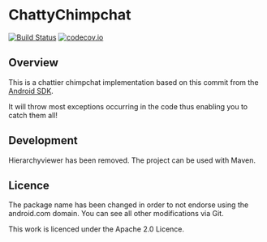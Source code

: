 # ChattyChimpchat

[![Build Status](https://travis-ci.org/clemensbartz/chattychimpchat.svg?branch=master)](https://travis-ci.org/clemensbartz/chattychimpchat?branch=master) [![codecov.io](https://codecov.io/github/clemensbartz/chattychimpchat/coverage.svg?branch=master)](https://codecov.io/github/clemensbartz/chattychimpchat?branch=master)

## Overview

This is a chattier chimpchat implementation based on this commit from the
 [Android SDK](https://android.googlesource.com/platform/tools/swt/+/8473a98937b4d1d9e04026c6b51682e243041ca0).
 
It will throw most exceptions occurring in the code thus enabling you to catch them all!

## Development

Hierarchyviewer has been removed. The project can be used with Maven.

## Licence

The package name has been changed in order to not endorse using the android.com domain.
You can see all other modifications via Git.

This work is licenced under the Apache 2.0 Licence.
